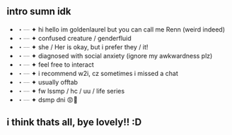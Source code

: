 ## intro sumn idk

* ・┈ ✦ hi hello im goldenlaurel but you can call me Renn (weird indeed)
* ・┈ ✦ confused creature / genderfluid
* ・┈ ✦ she / Her is okay, but i prefer they / it!
* ・┈ ✦ diagnosed with social anxiety (ignore my awkwardness plz)
* ・┈ ✦ feel free to interact
* ・┈ ✦ i recommend w2i, cz sometimes i missed a chat
* ・┈ ✦ usually offtab
* ・┈ ✦ fw lssmp / hc / uu / life series
* ・┈ ✦ dsmp dni 😡🚫

## i think thats all, bye lovely!! :D
